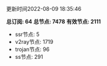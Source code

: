 更新时间2022-08-09 18:35:46

**总订阅: 64**
**总节点: 7478**
**有效节点: 2111**
- ssr节点: 5
- v2ray节点: 1719
- trojan节点: 96
- ss节点: 291
